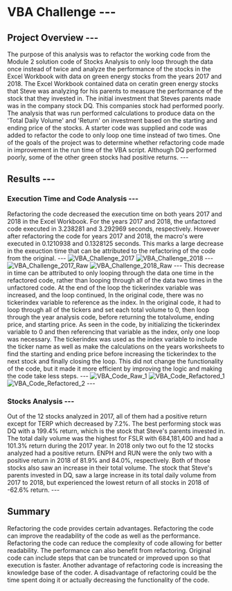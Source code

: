 # VBA Challenge ---
## Project Overview ---
The purpose of this analysis was to refactor the working code from the Module 2 solution code of Stocks Analysis to only loop through the data once instead of twice and analyze the performance of the stocks in the Excel Workbook with data on green energy stocks from the years 2017 and 2018.  The Excel Workbook contained data on ceratin green energy stocks that Steve was analyzing for his parents to measure the performance of the stock that they invested in.  The initial investment that Steves parents made was in the company stock DQ.  This companies stock had performed poorly.  The analysis that was run performed calculations to produce data on the 'Total Daily Volume' and 'Return' on investment based on the starting and ending price of the stocks.   A starter code was supplied and code was added to refactor the code to only loop one time instead of two times.  One of the goals of the project was to determine whether refactoring code made in improvement in the run time of the VBA script.  Although DQ performed poorly, some of the other green stocks had positive returns. ---
## Results ---
### Execution Time and Code Analysis ---
Refactoring the code decreased the execution time on both years 2017 and 2018 in the Excel Workbook.  For the years 2017 and 2018, the unfactored code executed in 3.238281 and 3.292969 seconds, respectively.  However after refactoring the code for years 2017 and 2018, the macro's were executed in 0.1210938 and 0.1328125 seconds.  This marks a large decrease in the exeuction time that can be attributed to the refactoring of the code from the original. ---
![VBA_Challenge_2017](https://user-images.githubusercontent.com/88444529/132959490-40ad5357-9640-4005-ba00-466f32496adc.PNG)
![VBA_Challenge_2018](https://user-images.githubusercontent.com/88444529/132959497-d0ab0714-d6b6-4027-b0ee-4d1b6c5fb5e7.PNG) ---
![VBA_Challenge_2017_Raw](https://user-images.githubusercontent.com/88444529/132959500-cffe7259-8a51-4a91-9efa-c7a901a8ea81.PNG)
![VBA_Challenge_2018_Raw](https://user-images.githubusercontent.com/88444529/132959504-a53e515b-1eec-43e9-945b-4d0c3bc3db8c.PNG) ---
This decrease in time can be attributed to only looping through the data one time in the refactored code, rather than looping through all of the data two times in the unfactored code.  At the end of the loop the tickerindex variable was increased, and the loop continued,  In the original code, there was no tickerindex variable to reference as the index.  In the original code, it had to loop through all of the tickers and set each total volume to 0, then loop through the year analysis code, before returning the totalvolume, ending price, and starting price.  As seen in the code, by initializing the tickerindex variable to 0 and then referencing that variable as the index, only one loop was necessary.  The tickerindex was used as the index variable to include the ticker name as well as make the calculations on the years worksheets to find the starting and ending price before increasing the tickerindex to the next stock and finally closing the loop.  This did not change the functionality of the code, but it made it more efficient by improving the logic and making the code take less steps. ---
![VBA_Code_Raw_1](https://user-images.githubusercontent.com/88444529/132959514-f410bae4-15d7-48f0-a012-06745fbaadb9.PNG)
![VBA_Code_Refactored_1](https://user-images.githubusercontent.com/88444529/132959521-ba6e0239-a071-48ec-9f70-06746390fd89.PNG)
![VBA_Code_Refactored_2](https://user-images.githubusercontent.com/88444529/132959523-2e31fdbc-2e4e-411f-8aed-65437a936774.PNG) ---
### Stocks Analysis ---
Out of the 12 stocks analyzed in 2017, all of them had a positive return except for TERP which decreased by 7.2%.  The best performing stock was DQ with a 199.4% return, which is the stock that Steve's parents invested in.  The total daily volume was the highest for FSLR with 684,181,400 and had a 101.3% return during the 2017 year.  In 2018 only two out fo the 12 stocks analyzed had a positive return.  ENPH and RUN were the only two with a positive return in 2018 of 81.9% and 84.0%, respectively.  Both of those stocks also saw an increase in their total volume.  The stock that Steve's parents invested in DQ, saw a large increase in its total daily volume from 2017 to 2018, but experienced the lowest return of all stocks in 2018 of -62.6% return.  ---
## Summary
Refactoring the code provides certain advantages.  Refactoring the code can improve the readability of the code as well as the performance.  Refactoring the code can reduce the complexity of code allowing for better readability.  The performance can also benefit from refactoring.  Original code can include steps that can be truncated or improved upon so that execution is faster.  Another advantage of refactoring code is increasing the knowledge base of the coder.  A disadvantage of refactoring could be the time spent doing it or actually decreasing the functionality of the code.
